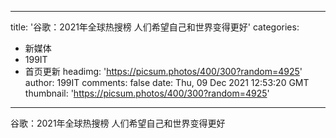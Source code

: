 
---
title: '谷歌：2021年全球热搜榜 人们希望自己和世界变得更好'
categories: 
 - 新媒体
 - 199IT
 - 首页更新
headimg: 'https://picsum.photos/400/300?random=4925'
author: 199IT
comments: false
date: Thu, 09 Dec 2021 12:53:20 GMT
thumbnail: 'https://picsum.photos/400/300?random=4925'
---

<div>   
谷歌：2021年全球热搜榜 人们希望自己和世界变得更好  
</div>
            